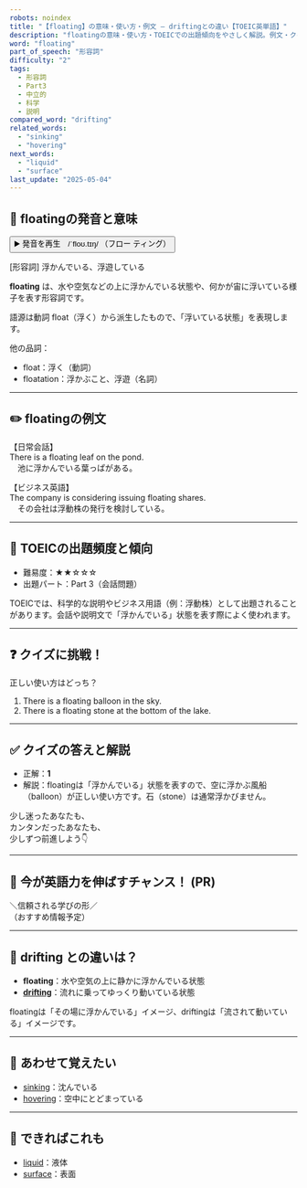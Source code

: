 ```yaml
---
robots: noindex
title: "【floating】の意味・使い方・例文 ― driftingとの違い【TOEIC英単語】"
description: "floatingの意味・使い方・TOEICでの出題傾向をやさしく解説。例文・クイズ付きでdriftingとの違いもわかりやすく学べます。"
word: "floating"
part_of_speech: "形容詞"
difficulty: "2"
tags:
  - 形容詞
  - Part3
  - 中立的
  - 科学
  - 説明
compared_word: "drifting"
related_words:
  - "sinking"
  - "hovering"
next_words:
  - "liquid"
  - "surface"
last_update: "2025-05-04"
---
```


## 🔰 floatingの発音と意味

<button class="play-audio" onclick="playTTS('floating')">
  <span class="play-audio-main">
    ▶️ 発音を再生　/ˈfloʊ.tɪŋ/
  </span>
  <span class="play-audio-sub">
    （フロー ティング）
  </span>
</button>

[形容詞] 浮かんでいる、浮遊している

**floating** は、水や空気などの上に浮かんでいる状態や、何かが宙に浮いている様子を表す形容詞です。

語源は動詞 float（浮く）から派生したもので、「浮いている状態」を表現します。

他の品詞：  
- float：浮く（動詞）
- floatation：浮かぶこと、浮遊（名詞）

---

## ✏️ floatingの例文

【日常会話】  
There is a floating leaf on the pond.  
　池に浮かんでいる葉っぱがある。

【ビジネス英語】  
The company is considering issuing floating shares.  
　その会社は浮動株の発行を検討している。

---

## 🎯 TOEICの出題頻度と傾向

- 難易度：★★☆☆☆
- 出題パート：Part 3（会話問題）

TOEICでは、科学的な説明やビジネス用語（例：浮動株）として出題されることがあります。会話や説明文で「浮かんでいる」状態を表す際によく使われます。

---

## ❓ クイズに挑戦！

正しい使い方はどっち？

1. There is a floating balloon in the sky.  
2. There is a floating stone at the bottom of the lake.

---

## ✅ クイズの答えと解説

- 正解：**1**
- 解説：floatingは「浮かんでいる」状態を表すので、空に浮かぶ風船（balloon）が正しい使い方です。石（stone）は通常浮かびません。

少し迷ったあなたも、  
カンタンだったあなたも、  
少しずつ前進しよう👇️

---

## 🚀 今が英語力を伸ばすチャンス！ (PR)

<div class="info-center">
＼信頼される学びの形／<br>  
（おすすめ情報予定）
</div>

---

## 🤔  drifting との違いは？

- **floating**：水や空気の上に静かに浮かんでいる状態
- **[drifting](/word/drifting)**：流れに乗ってゆっくり動いている状態

floatingは「その場に浮かんでいる」イメージ、driftingは「流されて動いている」イメージです。

---

## 🧩 あわせて覚えたい

- [sinking](/word/sinking)：沈んでいる
- [hovering](/word/hovering)：空中にとどまっている

---

## 📖 できればこれも

- [liquid](/word/liquid)：液体
- [surface](/word/surface)：表面

<!-- cvid: aid05_bid44 -->

